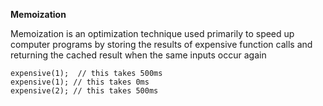 **Memoization**

Memoization is an optimization technique used primarily to speed up computer programs by storing the results of expensive function calls and returning the cached result when the same inputs occur again

```
expensive(1);  // this takes 500ms
expensive(1); // this takes 0ms
expensive(2); // this takes 500ms
```